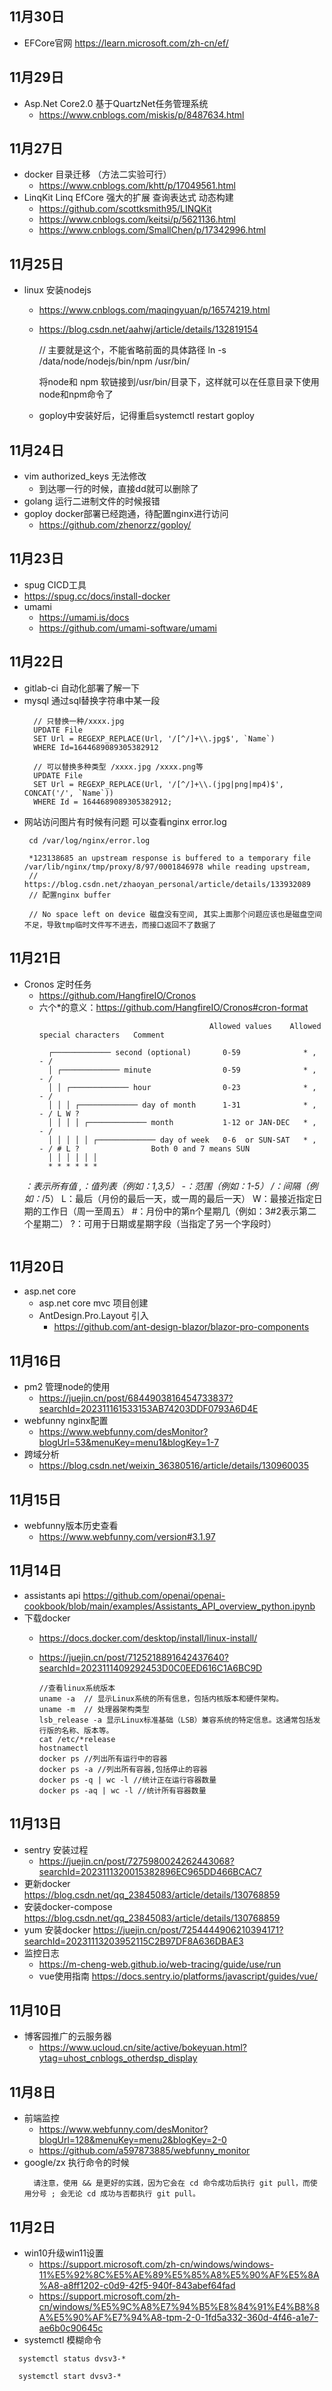 ## 11月30日
- EFCore官网 https://learn.microsoft.com/zh-cn/ef/
## 11月29日
- Asp.Net Core2.0 基于QuartzNet任务管理系统
  - https://www.cnblogs.com/miskis/p/8487634.html
## 11月27日
- docker 目录迁移 （方法二实验可行）
  - https://www.cnblogs.com/khtt/p/17049561.html
- LinqKit Linq EfCore 强大的扩展 查询表达式 动态构建
  - https://github.com/scottksmith95/LINQKit
  - https://www.cnblogs.com/keitsi/p/5621136.html
  - https://www.cnblogs.com/SmallChen/p/17342996.html
## 11月25日 
- linux 安装nodejs
  - https://www.cnblogs.com/maqingyuan/p/16574219.html
  - https://blog.csdn.net/aahwj/article/details/132819154

    // 主要就是这个，不能省略前面的具体路径
    ln -s /data/node/nodejs/bin/npm /usr/bin/

    将node和 npm 软链接到/usr/bin/目录下，这样就可以在任意目录下使用node和npm命令了 

  - goploy中安装好后，记得重启systemctl restart goploy
## 11月24日
- vim authorized_keys 无法修改
  - 到达哪一行的时候，直接dd就可以删除了
- golang  运行二进制文件的时候报错
- goploy docker部署已经跑通，待配置nginx进行访问
  - https://github.com/zhenorzz/goploy/
## 11月23日
- spug CICD工具
- https://spug.cc/docs/install-docker
- umami  
  - https://umami.is/docs
  - https://github.com/umami-software/umami
## 11月22日
- gitlab-ci 自动化部署了解一下
- mysql 通过sql替换字符串中某一段
  ```
    // 只替换一种/xxxx.jpg
    UPDATE File 
    SET Url = REGEXP_REPLACE(Url, '/[^/]+\\.jpg$', `Name`)
    WHERE Id=1644689089305382912

    // 可以替换多种类型 /xxxx.jpg /xxxx.png等
    UPDATE File 
    SET Url = REGEXP_REPLACE(Url, '/[^/]+\\.(jpg|png|mp4)$', CONCAT('/', `Name`))
    WHERE Id = 1644689089305382912;
  ```
- 网站访问图片有时候有问题 可以查看nginx error.log
  ```
   cd /var/log/nginx/error.log

   *123138685 an upstream response is buffered to a temporary file /var/lib/nginx/tmp/proxy/8/97/0001846978 while reading upstream, 
   // https://blog.csdn.net/zhaoyan_personal/article/details/133932089
   // 配置nginx buffer

   // No space left on device 磁盘没有空间, 其实上面那个问题应该也是磁盘空间不足，导致tmp临时文件写不进去，而接口返回不了数据了
  ```
## 11月21日
- Cronos 定时任务
  - https://github.com/HangfireIO/Cronos
  - 六个*的意义：https://github.com/HangfireIO/Cronos#cron-format
    ```
                                          Allowed values    Allowed special characters   Comment

      ┌───────────── second (optional)       0-59              * , - /                      
      │ ┌───────────── minute                0-59              * , - /                      
      │ │ ┌───────────── hour                0-23              * , - /                      
      │ │ │ ┌───────────── day of month      1-31              * , - / L W ?                
      │ │ │ │ ┌───────────── month           1-12 or JAN-DEC   * , - /                      
      │ │ │ │ │ ┌───────────── day of week   0-6  or SUN-SAT   * , - / # L ?                Both 0 and 7 means SUN
      │ │ │ │ │ │
      * * * * * *

  *：表示所有值
  ,：值列表（例如：1,3,5）
  -：范围（例如：1-5）
  /：间隔（例如：*/5）
  L：最后（月份的最后一天，或一周的最后一天）
  W：最接近指定日期的工作日（周一至周五）
  #：月份中的第n个星期几（例如：3#2表示第二个星期二）
  ?：可用于日期或星期字段（当指定了另一个字段时）
    ```
## 11月20日
- asp.net core 
  - asp.net core mvc 项目创建
  - AntDesign.Pro.Layout 引入
    - https://github.com/ant-design-blazor/blazor-pro-components
## 11月16日
- pm2 管理node的使用
  - https://juejin.cn/post/6844903816454733837?searchId=202311161533153AB74203DDF0793A6D4E
- webfunny nginx配置
  - https://www.webfunny.com/desMonitor?blogUrl=53&menuKey=menu1&blogKey=1-7
- 跨域分析
  - https://blog.csdn.net/weixin_36380516/article/details/130960035
## 11月15日
- webfunny版本历史查看
  - https://www.webfunny.com/version#3.1.97
## 11月14日
- assistants api https://github.com/openai/openai-cookbook/blob/main/examples/Assistants_API_overview_python.ipynb
- 下载docker 
  - https://docs.docker.com/desktop/install/linux-install/
  - https://juejin.cn/post/7125218891642437640?searchId=2023111409292453D0C0EED616C1A6BC9D
  
    ```
    //查看linux系统版本
    uname -a  // 显示Linux系统的所有信息，包括内核版本和硬件架构。
    uname -m  // 处理器架构类型
    lsb_release -a 显示Linux标准基础（LSB）兼容系统的特定信息。这通常包括发行版的名称、版本等。
    cat /etc/*release
    hostnamectl
    docker ps //列出所有运行中的容器
    docker ps -a //列出所有容器,包括停止的容器
    docker ps -q | wc -l //统计正在运行容器数量
    docker ps -aq | wc -l //统计所有容器数量
    ```
## 11月13日
- sentry 安装过程
  - https://juejin.cn/post/7275980024262443068?searchId=2023111320015382896EC965DD466BCAC7
- 更新docker https://blog.csdn.net/qq_23845083/article/details/130768859
- 安装docker-compose https://blog.csdn.net/qq_23845083/article/details/130768859 
- yum 安装docker https://juejin.cn/post/7254444906210394171?searchId=20231113203952115C2B97DF8A636DBAE3
- 监控日志
  - https://m-cheng-web.github.io/web-tracing/guide/use/run
  - vue使用指南 https://docs.sentry.io/platforms/javascript/guides/vue/
## 11月10日
- 博客园推广的云服务器
  - https://www.ucloud.cn/site/active/bokeyuan.html?ytag=uhost_cnblogs_otherdsp_display
## 11月8日
- 前端监控
  - https://www.webfunny.com/desMonitor?blogUrl=128&menuKey=menu2&blogKey=2-0
  - https://github.com/a597873885/webfunny_monitor
- google/zx 执行命令的时候
  ```
    请注意，使用 && 是更好的实践，因为它会在 cd 命令成功后执行 git pull，而使用分号 ; 会无论 cd 成功与否都执行 git pull。
  ```

## 11月2日
- win10升级win11设置
  - https://support.microsoft.com/zh-cn/windows/windows-11%E5%92%8C%E5%AE%89%E5%85%A8%E5%90%AF%E5%8A%A8-a8ff1202-c0d9-42f5-940f-843abef64fad
  - https://support.microsoft.com/zh-cn/windows/%E5%9C%A8%E7%94%B5%E8%84%91%E4%B8%8A%E5%90%AF%E7%94%A8-tpm-2-0-1fd5a332-360d-4f46-a1e7-ae6b0c90645c
- systemctl 模糊命令
```
  systemctl status dvsv3-*

  systemctl start dvsv3-*
```
